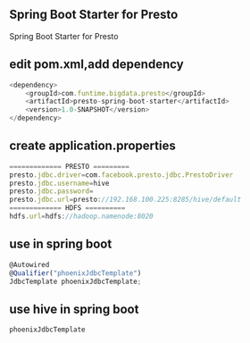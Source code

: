 ## Spring Boot Starter for Presto
Spring Boot Starter for Presto

## edit pom.xml,add dependency

```javascript
<dependency>
    <groupId>com.funtime.bigdata.presto</groupId>
    <artifactId>presto-spring-boot-starter</artifactId>
    <version>1.0-SNAPSHOT</version>
</dependency>
```

## create application.properties

```javascript
============= PRESTO =========
presto.jdbc.driver=com.facebook.presto.jdbc.PrestoDriver
presto.jdbc.username=hive
presto.jdbc.password=
presto.jdbc.url=presto://192.168.100.225:8285/hive/default
============= HDFS ==========
hdfs.url=hdfs://hadoop.namenode:8020
```

## use in spring boot 

```javascript
@Autowired
@Qualifier("phoenixJdbcTemplate")
JdbcTemplate phoenixJdbcTemplate;
```

## use hive in spring boot 

```javascript
phoenixJdbcTemplate
```